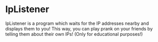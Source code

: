# IpListener
IpListener is a program which waits for the IP addresses nearby and displays them to you! This way, you can play prank on your friends by telling them about their own IPs! (Only for educational purposes!)
